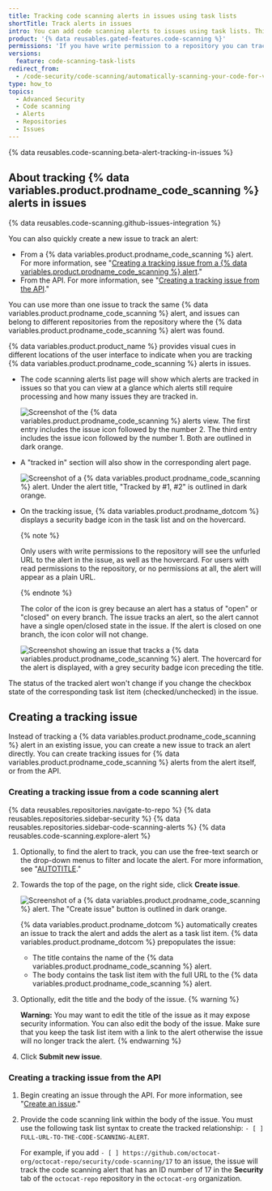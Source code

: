 ```yaml
---
title: Tracking code scanning alerts in issues using task lists
shortTitle: Track alerts in issues
intro: You can add code scanning alerts to issues using task lists. This makes it easy to create a plan for development work that includes fixing alerts.
product: '{% data reusables.gated-features.code-scanning %}'
permissions: 'If you have write permission to a repository you can track {% data variables.product.prodname_code_scanning %} alerts in issues using task lists.'
versions:
  feature: code-scanning-task-lists
redirect_from:
  - /code-security/code-scanning/automatically-scanning-your-code-for-vulnerabilities-and-errors/tracking-code-scanning-alerts-in-issues-using-task-lists
type: how_to
topics:
  - Advanced Security
  - Code scanning
  - Alerts
  - Repositories
  - Issues
---
```


{% data reusables.code-scanning.beta-alert-tracking-in-issues %}

## About tracking {% data variables.product.prodname_code_scanning %} alerts in issues

{% data reusables.code-scanning.github-issues-integration %}

You can also quickly create a new issue to track an alert:
- From a {% data variables.product.prodname_code_scanning %} alert. For more information, see "[Creating a tracking issue from a {% data variables.product.prodname_code_scanning %} alert](#creating-a-tracking-issue-from-a-code-scanning-alert)."
- From the API. For more information, see "[Creating a tracking issue from the API](#creating-a-tracking-issue-from-the-api)."

You can use more than one issue to track the same {% data variables.product.prodname_code_scanning %} alert, and issues can belong to different repositories from the repository where the {% data variables.product.prodname_code_scanning %} alert was found.

{% data variables.product.product_name %} provides visual cues in different locations of the user interface to indicate when you are tracking {% data variables.product.prodname_code_scanning %} alerts in issues.

- The code scanning alerts list page will show which alerts are tracked in issues so that you can view at a glance which alerts still require processing and how many issues they are tracked in.

  ![Screenshot of the {% data variables.product.prodname_code_scanning %} alerts view. The first entry includes the issue icon followed by the number 2. The third entry includes the issue icon followed by the number 1. Both are outlined in dark orange.](/assets/images/help/repository/code-scanning-alert-list-tracked-issues.png)

- A "tracked in" section will also show in the corresponding alert page.

  ![Screenshot of a {% data variables.product.prodname_code_scanning %} alert. Under the alert title, "Tracked by #1, #2" is outlined in dark orange.](/assets/images/help/repository/code-scanning-alert-tracked-in-pill.png)

- On the tracking issue, {% data variables.product.prodname_dotcom %} displays a security badge icon in the task list and on the hovercard.

  {% note %}

  Only users with write permissions to the repository will see the unfurled URL to the alert in the issue, as well as the hovercard. For users with read permissions to the repository, or no permissions at all, the alert will appear as a plain URL.

  {% endnote %}

  The color of the icon is grey because an alert has a status of "open" or "closed" on every branch. The issue tracks an alert, so the alert cannot have a single open/closed state in the issue. If the alert is closed on one branch, the icon color will not change.

  ![Screenshot showing an issue that tracks a {% data variables.product.prodname_code_scanning %} alert. The hovercard for the alert is displayed, with a grey security badge icon preceding the title.](/assets/images/help/repository/code-scanning-tracking-issue-hovercard.png)

The status of the tracked alert won't change if you change the checkbox state of the corresponding task list item (checked/unchecked) in the issue.

## Creating a tracking issue

Instead of tracking a {% data variables.product.prodname_code_scanning %} alert in an existing issue, you can create a new issue to track an alert directly. You can create tracking issues for {% data variables.product.prodname_code_scanning %} alerts from the alert itself, or from the API.

### Creating a tracking issue from a code scanning alert

{% data reusables.repositories.navigate-to-repo %}
{% data reusables.repositories.sidebar-security %}
{% data reusables.repositories.sidebar-code-scanning-alerts %}
{% data reusables.code-scanning.explore-alert %}
1. Optionally, to find the alert to track, you can use the free-text search or the drop-down menus to filter and locate the alert. For more information, see "[AUTOTITLE](/code-security/code-scanning/managing-code-scanning-alerts/managing-code-scanning-alerts-for-your-repository#filtering-code-scanning-alerts)."
1. Towards the top of the page, on the right side, click **Create issue**.

   ![Screenshot of a {% data variables.product.prodname_code_scanning %} alert. The "Create issue" button is outlined in dark orange.](/assets/images/help/repository/code-scanning-create-issue-for-alert.png)

   {% data variables.product.prodname_dotcom %} automatically creates an issue to track the alert and adds the alert as a task list item.
   {% data variables.product.prodname_dotcom %} prepopulates the issue:
   - The title contains the name of the {% data variables.product.prodname_code_scanning %} alert.
   - The body contains the task list item with the full URL to the {% data variables.product.prodname_code_scanning %} alert.
1. Optionally, edit the title and the body of the issue.
   {% warning %}

    **Warning:** You may want to edit the title of the issue as it may expose security information. You can also edit the body of the issue. Make sure that you keep the task list item with a link to the alert otherwise the issue will no longer track the alert.
   {% endwarning %}

1. Click **Submit new issue**.

### Creating a tracking issue from the API

1. Begin creating an issue through the API. For more information, see "[Create an issue](/rest/issues/issues#create-an-issue)."
1. Provide the code scanning link within the body of the issue. You must use the following task list syntax to create the tracked relationship: `- [ ] FULL-URL-TO-THE-CODE-SCANNING-ALERT`.

   For example, if you add `- [ ] https://github.com/octocat-org/octocat-repo/security/code-scanning/17` to an issue, the issue will track the code scanning alert that has an ID number of 17 in the **Security** tab of the `octocat-repo` repository in the `octocat-org` organization.
